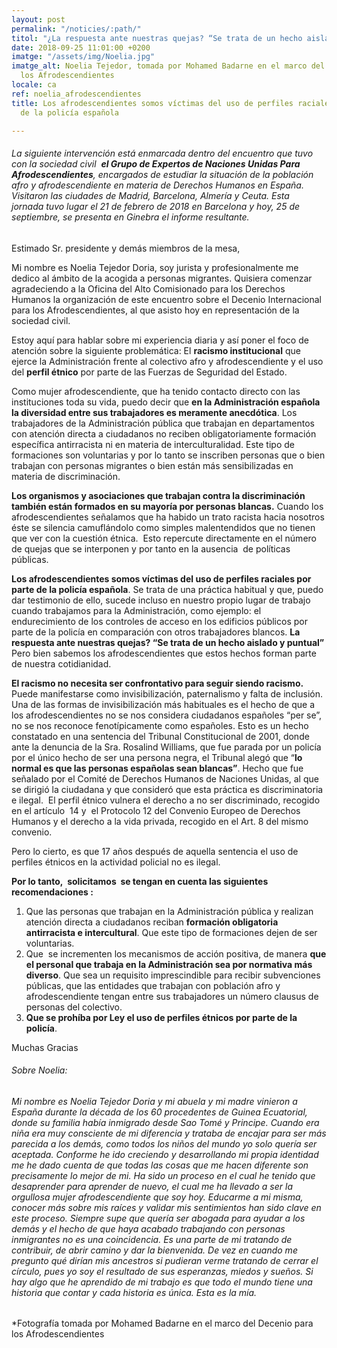 ```yaml
---
layout: post
permalink: "/noticies/:path/"
titol: "¿La respuesta ante nuestras quejas? “Se trata de un hecho aislado y puntual” "
date: 2018-09-25 11:01:00 +0200
imatge: "/assets/img/Noelia.jpg"
imatge_alt: Noelia Tejedor, tomada por Mohamed Badarne en el marco del Decenio para
  los Afrodescendientes
locale: ca
ref: noelia_afrodescendientes
title: Los afrodescendientes somos víctimas del uso de perfiles raciales por parte
  de la policía española

---
```

###### _La siguiente intervención está enmarcada dentro del encuentro que tuvo con la sociedad civil  **el Grupo de Expertos de Naciones Unidas Para Afrodescendientes**, encargados de estudiar la situación de la población afro y afrodescendiente en materia de Derechos Humanos en España. Visitaron las ciudades de Madrid, Barcelona, Almería y Ceuta. Esta  jornada tuvo lugar el 21 de febrero de 2018 en Barcelona y hoy, 25 de septiembre, se presenta en Ginebra el informe resultante._

Estimado Sr. presidente y demás miembros de la mesa,

Mi nombre es Noelia Tejedor Doria, soy jurista y profesionalmente me dedico al ámbito de la acogida a personas migrantes. Quisiera comenzar agradeciendo a la Oficina del Alto Comisionado para los Derechos Humanos la organización de este encuentro sobre el Decenio Internacional para los Afrodescendientes, al que asisto hoy en representación de la sociedad civil.

Estoy aquí para hablar sobre mi experiencia diaria y así poner el foco de atención sobre la siguiente problemática: El **racismo institucional** que ejerce la Administración frente al colectivo afro y afrodescendiente y el uso del **perfil étnico** por parte de las Fuerzas de Seguridad del Estado.

Como mujer afrodescendiente, que ha tenido contacto directo con las instituciones toda su vida, puedo decir que **en la Administración española la diversidad entre sus trabajadores es meramente anecdótica**. Los trabajadores de la Administración pública que trabajan en departamentos con atención directa a ciudadanos no reciben obligatoriamente formación específica antirracista ni en materia de interculturalidad. Este tipo de formaciones son voluntarias y por lo tanto se inscriben personas que o bien trabajan con personas migrantes o bien están más sensibilizadas en materia de discriminación.

**Los organismos y asociaciones que trabajan contra la discriminación también están formados en su mayoría por personas blancas.** Cuando los afrodescendientes señalamos que ha habido un trato racista hacia nosotros éste se silencia camuflándolo como simples malentendidos que no tienen que ver con la cuestión étnica.  Esto repercute directamente en el número de quejas que se interponen y por tanto en la ausencia  de políticas públicas.

**Los afrodescendientes somos víctimas del uso de perfiles raciales por parte de la policía española**. Se trata de una práctica habitual y que, puedo dar testimonio de ello, sucede incluso en nuestro propio lugar de trabajo cuando trabajamos para la Administración, como ejemplo: el endurecimiento de los controles de acceso en los edificios públicos por parte de la policía en comparación con otros trabajadores blancos. **La respuesta ante nuestras quejas? “Se trata de un hecho aislado y puntual”** Pero bien sabemos los afrodescendientes que estos hechos forman parte de nuestra cotidianidad.

**El racismo no necesita ser confrontativo para seguir siendo racismo.** Puede manifestarse como invisibilización, paternalismo y falta de inclusión. Una de las formas de invisibilización más habituales es el hecho de que a los afrodescendientes no se nos considera ciudadanos españoles “per se”, no se nos reconoce fenotípicamente como españoles. Esto es un hecho constatado en una sentencia del Tribunal Constitucional de 2001, donde ante la denuncia de la Sra. Rosalind Williams, que fue parada por un policía por el único hecho de ser una persona negra, el Tribunal alegó que “**lo normal es que las personas españolas sean blancas”**. Hecho que fue señalado por el Comité de Derechos Humanos de Naciones Unidas, al que se dirigió la ciudadana y que consideró que esta práctica es discriminatoria e ilegal.  El perfil étnico vulnera el derecho a no ser discriminado, recogido en el artículo  14 y  el Protocolo 12 del Convenio Europeo de Derechos Humanos y el derecho a la vida privada, recogido en el Art. 8 del mismo convenio.

Pero lo cierto, es que 17 años después de aquella sentencia el uso de perfiles étnicos en la actividad policial no es ilegal.

**Por lo tanto,  solicitamos  se tengan en cuenta las siguientes recomendaciones :**

1. Que las personas que trabajan en la Administración pública y realizan atención directa a ciudadanos reciban **formación obligatoria antirracista e intercultural**. Que este tipo de formaciones dejen de ser voluntarias.
2. Que  se incrementen los mecanismos de acción positiva, de manera **que el personal que trabaja en la Administración sea por normativa más diverso**. Que sea un requisito imprescindible para recibir subvenciones públicas, que las entidades que trabajan con población afro y afrodescendiente tengan entre sus trabajadores un número clausus de personas del colectivo.
3. **Que se prohíba por Ley el uso de perfiles étnicos por parte de la policía**.

Muchas Gracias

###### _Sobre Noelia:_

###### _Mi nombre es Noelia Tejedor Doria y mi abuela y mi madre vinieron a España durante la década de los 60 procedentes de Guinea Ecuatorial, donde su familia había inmigrado desde Sao Tomé y Principe. Cuando era niña era muy consciente de mi diferencia y trataba de encajar para ser más parecida a los demás, como todos los niños del mundo yo solo quería ser aceptada. Conforme he ido creciendo y desarrollando mi propia identidad me he dado cuenta de que todas las cosas que me hacen diferente son precisamente lo mejor de mi. Ha sido un proceso en el cual he tenido que desaprender para aprender de nuevo, el cual me ha llevado a ser la orgullosa mujer afrodescendiente que soy hoy. Educarme a mi misma, conocer más sobre mis raíces y validar mis sentimientos han sido clave en este proceso. Siempre supe que quería ser abogada para ayudar a los demás y el hecho de que haya acabado trabajando con personas inmigrantes no es una coincidencia. Es una parte de mi tratando de contribuir, de abrir camino y dar la bienvenida. De vez en cuando me pregunto qué dirían mis ancestros si pudieran verme tratando de cerrar el círculo, pues yo soy el resultado de sus esperanzas, miedos y sueños. Si hay algo que he aprendido de mi trabajo es que todo el mundo tiene una historia que contar y cada historia es única. Esta es la mía._

###### 

\*Fotografía tomada por Mohamed Badarne en el marco del Decenio para los Afrodescendientes